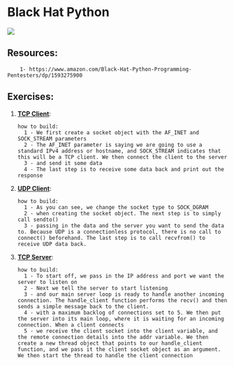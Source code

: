 # Black Hat Python

<img align="center" src="https://i.ebayimg.com/images/g/2IEAAOSwHFFjroow/s-l500.jpg" />

## Resources:

        1- https://www.amazon.com/Black-Hat-Python-Programming-Pentesters/dp/1593275900

## Exercises:

1.  [**TCP Client**](./tcp_client.py):

        how to build:
          1 - We first create a socket object with the AF_INET and SOCK_STREAM parameters
          2 - The AF_INET parameter is saying we are going to use a standard IPv4 address or hostname, and SOCK_STREAM indicates that this will be a TCP client. We then connect the client to the server
          3 - and send it some data
          4 - The last step is to receive some data back and print out the response

1.  [**UDP Client**](./udp_client.py):

        how to build:
          1 - As you can see, we change the socket type to SOCK_DGRAM
          2 - when creating the socket object. The next step is to simply call sendto()
          3 - passing in the data and the server you want to send the data to. Because UDP is a connectionless protocol, there is no call to connect() beforehand. The last step is to call recvfrom() to receive UDP data back.

1.  [**TCP Server**](./tcp_server.py):

        how to build:
          1 - To start off, we pass in the IP address and port we want the server to listen on
          2 - Next we tell the server to start listening
          3 - and our main server loop is ready to handle another incoming connection. The handle_client function performs the recv() and then sends a simple message back to the client.
          4 - with a maximum backlog of connections set to 5. We then put the server into its main loop, where it is waiting for an incoming connection. When a client connects
          5 - we receive the client socket into the client variable, and the remote connection details into the addr variable. We then create a new thread object that points to our handle_client function, and we pass it the client socket object as an argument. We then start the thread to handle the client connection